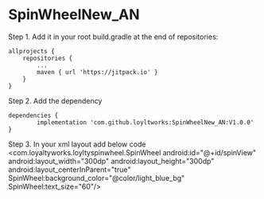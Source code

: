 # SpinWheelNew_AN

Step 1. Add it in your root build.gradle at the end of repositories:

	allprojects {
		repositories {
			...
			maven { url 'https://jitpack.io' }
		}
	}
  
Step 2. Add the dependency

	dependencies {
	        implementation 'com.github.loyltworks:SpinWheelNew_AN:V1.0.0'
	}

Step 3. In your xml layout add below code
<com.loyaltyworks.loyltyspinwheel.SpinWheel
        android:id="@+id/spinView"
        android:layout_width="300dp"
        android:layout_height="300dp"
        android:layout_centerInParent="true"
        SpinWheel:background_color="@color/light_blue_bg"
        SpinWheel:text_size="60"/>

